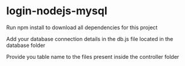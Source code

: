 # login-nodejs-mysql

Run npm install to download all dependencies for this project

Add your database connection details in the db.js file located in the database folder

Provide you table name to the files present inside the controller folder
